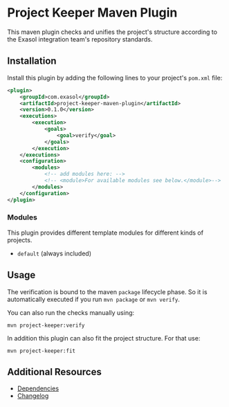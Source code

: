 # Project Keeper Maven Plugin

This maven plugin checks and unifies the project's structure according to the Exasol integration team's repository standards.

## Installation

Install this plugin by adding the following lines to your project's `pom.xml` file:

```xml
<plugin>
    <groupId>com.exasol</groupId>
    <artifactId>project-keeper-maven-plugin</artifactId>
    <version>0.1.0</version>
    <executions>
        <execution>
            <goals>
                <goal>verify</goal>
            </goals>
        </execution>
    </executions>
    <configuration>
        <modules>
            <!-- add modules here: --> 
            <!-- <module>For available modules see below.</module>-->
        </modules>
    </configuration>
</plugin>
```

### Modules

This plugin provides different template modules for different kinds of projects.

* `default` (always included)

## Usage

The verification is bound to the maven `package` lifecycle phase.
So it is automatically executed if you run `mvn package` or `mvn verify`.

You can also run the checks manually using:

```shell script
mvn project-keeper:verify
```

In addition this plugin can also fit the project structure. For that use:

```shell script
mvn project-keeper:fit
```

## Additional Resources

* [Dependencies](NOTICE)
* [Changelog](doc/changes/changelog.md)
